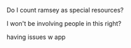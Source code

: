 
Do I count ramsey as special resources?

I won't be involving people in this right?

having issues w app


